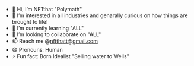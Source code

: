 - 👋 Hi, I’m NFTthat "Polymath"
- 👀 I’m interested in all industries and genarally curious on how things are brought to life!
- 🌱 I’m currently learning "ALL"
- 💞️ I’m looking to collaborate on "ALL"
- 📫 Reach me @nftthatt@gmail.com
- 😄 Pronouns: Human
- ⚡ Fun fact: Born Idealist "Selling water to Wells"

<!---
NFTthat/NFTthat is a ✨ special ✨ repository because its `README.md` (this file) appears on your GitHub profile.
You can click the Preview link to take a look at your changes.
--->
